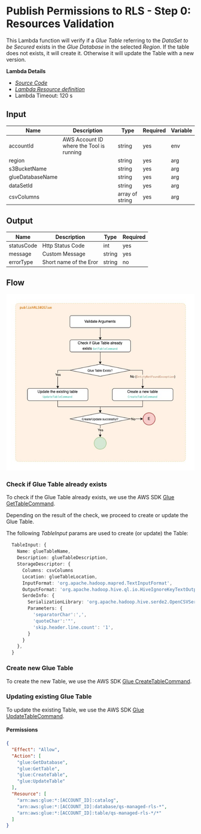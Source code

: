 # Publish Permissions to RLS - Step 0: Resources Validation
This Lambda function will verify if a _Glue Table_ referring to the _DataSet to be Secured_ exists in the _Glue Database_ in the selected _Region_.
If the table does not exists, it will create it. Otherwise it will update the Table with a new version.

**Lambda Details**
* [*Source Code*](/amplify/functions/publishRLS02Glue/handler.ts)
* [*Lambda Resource definition*](/amplify/data/resource.ts)
* Lambda Timeout: 120 s

## Input
| Name | Description | Type | Required | Variable |
| -------- | ---- | ----------- | ---- | ---- |
| accountId | AWS Account ID where the Tool is running | string | yes | env |
| region | | string | yes | arg |
| s3BucketName | | string | yes | arg |
| glueDatabaseName | | string | yes | arg |
| dataSetId | | string | yes | arg |
| csvColumns | | array of string | yes | arg |

## Output 
| Name | Description | Type | Required |
| -------- | ---- | ----------- | ---- |
| statusCode | Http Status Code | int | yes |
| message | Custom Message | string | yes |
| errorType | Short name of the Eror | string | no |

## Flow
![Architecture](/Guide/images/publishRLS02Glue.jpg)

### Check if Glue Table already exists
To check if the Glue Table already exists, we use the AWS SDK [Glue GetTableCommand](https://docs.aws.amazon.com/AWSJavaScriptSDK/v3/latest/client/glue/command/GetTableCommand/).

Depending on the result of the check, we proceed to create or update the Glue Table.

The following _TableInput_ params are used to create (or update) the Table:
```ts
  TableInput: {
    Name: glueTableName,
    Description: glueTableDescription,
    StorageDescriptor: {
      Columns: csvColumns
      Location: glueTableLocation,
      InputFormat: 'org.apache.hadoop.mapred.TextInputFormat',
      OutputFormat: 'org.apache.hadoop.hive.ql.io.HiveIgnoreKeyTextOutputFormat',
      SerdeInfo: {
        SerializationLibrary: 'org.apache.hadoop.hive.serde2.OpenCSVSerde',
        Parameters: {
          'separatorChar':',',
          'quoteChar':'"',
          'skip.header.line.count': '1',
        }
      }
    },
  }
```

### Create new Glue Table
To create the new Table, we use the AWS SDK [Glue CreateTableCommand](https://docs.aws.amazon.com/AWSJavaScriptSDK/v3/latest/client/glue/command/CreateTableCommand/).

### Updating existing Glue Table
To update the existing Table, we use the AWS SDK [Glue UpdateTableCommand](https://docs.aws.amazon.com/AWSJavaScriptSDK/v3/latest/client/glue/command/UpdateTableCommand/).

#### Permissions
```json
{
  "Effect": "Allow",
  "Action": [
    "glue:GetDatabase",
    "glue:GetTable",
    "glue:CreateTable",
    "glue:UpdateTable"
  ],
  "Resource": [
    "arn:aws:glue:*:[ACCOUNT_ID]:catalog",
    "arn:aws:glue:*:[ACCOUNT_ID]:database/qs-managed-rls-*",
    "arn:aws:glue:*:[ACCOUNT_ID]:table/qs-managed-rls-*/*"
  ]
}
```